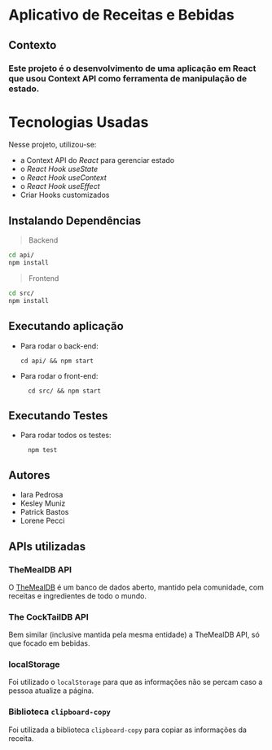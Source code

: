 # Aplicativo de Receitas e Bebidas

## Contexto
### Este projeto é o desenvolvimento de uma aplicação em React que usou Context API como ferramenta de manipulação de estado.

# Tecnologias Usadas

Nesse projeto, utilizou-se:
- a Context API do _React_ para gerenciar estado
- o _React Hook useState_
- o _React Hook useContext_
- o _React Hook useEffect_
- Criar Hooks customizados

## Instalando Dependências

> Backend
```bash
cd api/ 
npm install
``` 
> Frontend
```bash
cd src/
npm install
``` 
## Executando aplicação

* Para rodar o back-end:

  ```
  cd api/ && npm start
  ```
* Para rodar o front-end:

  ```
    cd src/ && npm start
  ```

## Executando Testes

* Para rodar todos os testes:

  ```
    npm test
  ```

## Autores

- Iara Pedrosa
- Kesley Muniz
- Patrick Bastos  
- Lorene Pecci

## APIs utilizadas

### TheMealDB API

O [TheMealDB](https://www.themealdb.com/) é um banco de dados aberto, mantido pela comunidade, com receitas e ingredientes de todo o mundo.

### The CockTailDB API

Bem similar (inclusive mantida pela mesma entidade) a TheMealDB API, só que focado em bebidas.

### localStorage

Foi utilizado o `localStorage` para que as informações não se percam caso a pessoa atualize a página.

### Biblioteca `clipboard-copy`

Foi utilizada a biblioteca `clipboard-copy` para copiar as informações da receita.
